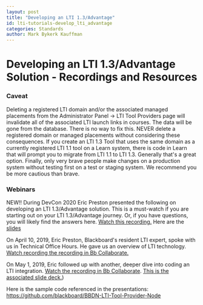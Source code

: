 ```yaml
---
layout: post
title: "Developing an LTI 1.3/Advantage"
id: lti-tutorials-develop_lti_advantage
categories: Standards
author: Mark Bykerk Kauffman
---
```


# Developing an LTI 1.3/Advantage Solution - Recordings and Resources

### Caveat

Deleting a registered LTI domain and/or the associated managed placements from the Administrator Panel -> LTI Tool Providers page will invalidate all of the associated LTI launch links in courses. The data will be gone from the database. There is no way to fix this. NEVER delete a registered domain or managed placements without considering these consequences. If you create an LTI 1.3 Tool that uses the same domain as a currently registered LTI 1.1 tool on a Learn system, there is code in Learn that will prompt you to migrate from LTI 1.1 to LTI 1.3. Generally that's a great option. Finally, only very brave people make changes on a production system without testing first on a test or staging system. We recommend you be more cautious than brave.

### Webinars

NEW!! During DevCon 2020 Eric Preston presented the following on developing an LTI 1.3/Advantage solution. This is a must-watch if you are starting out on your LTI 1.3/Advantage journey. Or, if you have questions, you will likely find the answers here. [Watch this recording.](https://bbdemo.hosted.panopto.com/Panopto/Pages/Viewer.aspx?id=f2b32ac9-1789-4639-9139-abfb0029c0e2) Here are the [slides](/assets/files/DevCon20LTIWorkshop.pdf)

On April 10, 2019, Eric Preston, Blackboard's resident LTI expert, spoke with us in Technical Office Hours. He gave us an overview of LTI technology. [Watch recording the recording in Bb Collaborate.](https://us.bbcollab.com/collab/ui/session/playback/load/53618fbbef8b45628ff9b18f407d7456)

On May 1, 2019, Eric followed up with another, deeper dive into coding an LTI integration. [Watch the recording in Bb Collaborate](https://us.bbcollab.com/recording/e193c6cb59cb4ed1a776c271665d4154). [This is the associated slide deck.](https://slack-files.com/TFA153DM0-FJFEJH8NB-fbe304b473))

Here is the sample code referenced in the presentations: https://github.com/blackboard/BBDN-LTI-Tool-Provider-Node
